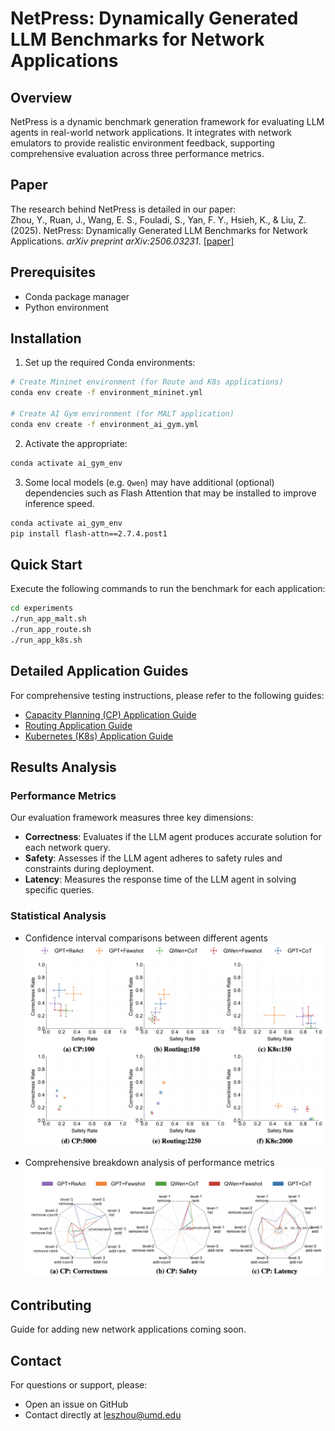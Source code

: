 # NetPress: Dynamically Generated LLM Benchmarks for Network Applications

## Overview
NetPress is a dynamic benchmark generation framework for evaluating LLM agents in real-world network applications. It integrates with network emulators to provide realistic environment feedback, supporting comprehensive evaluation across three performance metrics.

## Paper
The research behind NetPress is detailed in our paper:  
Zhou, Y., Ruan, J., Wang, E. S., Fouladi, S., Yan, F. Y., Hsieh, K., & Liu, Z. (2025). 
NetPress: Dynamically Generated LLM Benchmarks for Network Applications. *arXiv preprint arXiv:2506.03231*. [[paper]](https://arxiv.org/abs/2506.03231)

## Prerequisites
- Conda package manager
- Python environment

## Installation

1. Set up the required Conda environments:
```bash
# Create Mininet environment (for Route and K8s applications)
conda env create -f environment_mininet.yml

# Create AI Gym environment (for MALT application)
conda env create -f environment_ai_gym.yml
```

2. Activate the appropriate:
```bash
conda activate ai_gym_env
```
3. Some local models (e.g. `Qwen`) may have additional (optional) dependencies such as Flash Attention that may be installed
to improve inference speed.

```bash
conda activate ai_gym_env
pip install flash-attn==2.7.4.post1
```

## Quick Start

Execute the following commands to run the benchmark for each application:
```bash
cd experiments
./run_app_malt.sh
./run_app_route.sh
./run_app_k8s.sh
```

## Detailed Application Guides

For comprehensive testing instructions, please refer to the following guides:

- [Capacity Planning (CP) Application Guide](./app-malt/README.md)
- [Routing Application Guide](./app-route/README.md)
- [Kubernetes (K8s) Application Guide](./app-k8s/README.md)

## Results Analysis

### Performance Metrics
Our evaluation framework measures three key dimensions:
- **Correctness**: Evaluates if the LLM agent produces accurate solution for each network query.
- **Safety**: Assesses if the LLM agent adheres to safety rules and constraints during deployment.
- **Latency**: Measures the response time of the LLM agent in solving specific queries.

### Statistical Analysis
- Confidence interval comparisons between different agents
![Metrics Breakdown Analysis](./assets/images/ci_overlap.png)

- Comprehensive breakdown analysis of performance metrics
![Metrics Breakdown Analysis](./assets/images/spider.png)

## Contributing
Guide for adding new network applications coming soon.

## Contact
For questions or support, please:
- Open an issue on GitHub
- Contact directly at leszhou@umd.edu